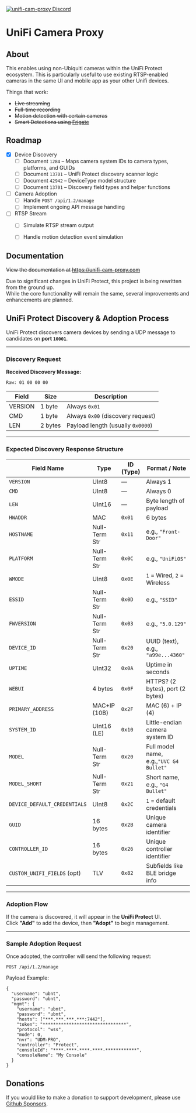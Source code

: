 [![unifi-cam-proxy Discord](https://img.shields.io/discord/937237037466124330?color=0559C9&label=Discord&logo=discord&logoColor=%23FFFFFF&style=for-the-badge)](https://discord.gg/Bxk9uGT6MW)

# UniFi Camera Proxy

## About

This enables using non-Ubiquiti cameras within the UniFi Protect ecosystem. This is
particularly useful to use existing RTSP-enabled cameras in the same UI and
mobile app as your other Unifi devices.

Things that work:

* ~~Live streaming~~
* ~~Full-time recording~~
* ~~Motion detection with certain cameras~~
* ~~Smart Detections using [Frigate](https://github.com/blakeblackshear/frigate)~~

## Roadmap
- [x] Device Discovery
  - [ ] Document `1284` – Maps camera system IDs to camera types, platforms, and GUIDs
  - [ ] Document `13701` – UniFi Protect discovery scanner logic
  - [ ] Document `42942` – DeviceType model structure
  - [ ] Document `13701` – Discovery field types and helper functions
- [ ] Camera Adoption
  - [ ] Handle `POST /api/1.2/manage`
  - [ ] Implement ongoing API message handling
- [ ] RTSP Stream
  - [ ] Simulate RTSP stream output
  - [ ] Handle motion detection event simulation


## Documentation

~~View the documentation at <https://unifi-cam-proxy.com>~~

Due to significant changes in UniFi Protect, this project is being rewritten from the ground up.  
While the core functionality will remain the same, several improvements and enhancements are planned.

## UniFi Protect Discovery & Adoption Process

UniFi Protect discovers camera devices by sending a UDP message to candidates on **port `10001`**.

---

### Discovery Request

**Received Discovery Message:**

```
Raw: 01 00 00 00
```

| Field     | Size   | Description                       |
|-----------|--------|-----------------------------------|
| VERSION   | 1 byte | Always `0x01`                     |
| CMD       | 1 byte | Always `0x00` (discovery request) |
| LEN       | 2 bytes| Payload length (usually `0x0000`) |

---

### Expected Discovery Response Structure

| Field Name                   | Type          | ID (Type) | Format / Note                          |
|------------------------------|---------------|-----------|----------------------------------------|
| `VERSION`                    | UInt8         | —         | Always 1                               |
| `CMD`                        | UInt8         | —         | Always 0                               |
| `LEN`                        | UInt16        | —         | Byte length of payload                 |
| `HWADDR`                     | MAC           | `0x01`    | 6 bytes                                |
| `HOSTNAME`                   | Null-Term Str | `0x11`    | e.g., `"Front-Door"`                   |
| `PLATFORM`                   | Null-Term Str | `0x0C`    | e.g., `"UniFiOS"`                      |
| `WMODE`                      | UInt8         | `0x0E`    | `1` = Wired, `2` = Wireless            |
| `ESSID`                      | Null-Term Str | `0x0D`    | e.g., `"SSID"`                         |
| `FWVERSION`                  | Null-Term Str | `0x03`    | e.g., `"5.0.129"`                      |
| `DEVICE_ID`                  | Null-Term Str | `0x20`    | UUID (text), e.g., `"a99e...4360"`     |
| `UPTIME`                     | UInt32        | `0x0A`    | Uptime in seconds                      |
| `WEBUI`                      | 4 bytes       | `0x0F`    | HTTPS? (2 bytes), port (2 bytes)       |
| `PRIMARY_ADDRESS`            | MAC+IP (10B)  | `0x2F`    | MAC (6) + IP (4)                       |
| `SYSTEM_ID`                  | UInt16 (LE)   | `0x10`    | Little-endian camera system ID         |
| `MODEL`                      | Null-Term Str | `0x20`    | Full model name, e.g.,`"UVC G4 Bullet"`|
| `MODEL_SHORT`                | Null-Term Str | `0x21`    | Short name, e.g., `"G4 Bullet"`        |
| `DEVICE_DEFAULT_CREDENTIALS` | UInt8         | `0x2C`    | `1` = default credentials              |
| `GUID`                       | 16 bytes      | `0x2B`    | Unique camera identifier               |
| `CONTROLLER_ID`              | 16 bytes      | `0x26`    | Unique controller identifier           |
| `CUSTOM_UNIFI_FIELDS` (opt)  | TLV           | `0x82`    | Subfields like BLE bridge info         |

---

### Adoption Flow

If the camera is discovered, it will appear in the **UniFi Protect** UI.  
Click **"Add"** to add the device, then **"Adopt"** to begin management.

---

### Sample Adoption Request

Once adopted, the controller will send the following request:

```http
POST /api/1.2/manage
```
Payload Example:
```
{
  "username": "ubnt",
  "password": "ubnt",
  "mgmt": {
    "username": "ubnt",
    "password": "ubnt",
    "hosts": ["***.***.***.***:7442"],
    "token": "********************************",
    "protocol": "wss",
    "mode": 0,
    "nvr": "UDM-PRO",
    "controller": "Protect",
    "consoleId": "****-****-****-****-************",
    "consoleName": "My Console"
  }
}
```


## Donations

If you would like to make a donation to support development, please use [Github Sponsors](https://github.com/sponsors/keshavdv).
